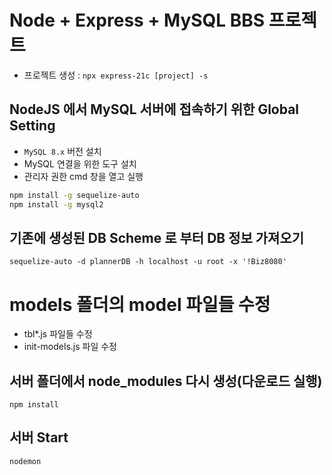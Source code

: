 # Node + Express + MySQL BBS 프로젝트

- 프로젝트 생성 : `npx express-21c [project] -s`

## NodeJS 에서 MySQL 서버에 접속하기 위한 Global Setting

- `MySQL 8.x` 버전 설치
- MySQL 연결을 위한 도구 설치
- 관리자 권한 cmd 창을 열고 실행

```bash
npm install -g sequelize-auto
npm install -g mysql2
```

## 기존에 생성된 DB Scheme 로 부터 DB 정보 가져오기

`sequelize-auto -d plannerDB -h localhost -u root -x '!Biz8080'`

# models 폴더의 model 파일들 수정

- tbl\*.js 파일들 수정
- init-models.js 파일 수정

## 서버 폴더에서 node_modules 다시 생성(다운로드 실행)

`npm install`

## 서버 Start

`nodemon`
